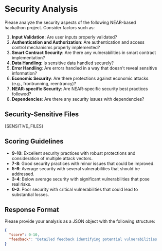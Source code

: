 # Security Analysis

Please analyze the security aspects of the following NEAR-based hackathon project. Consider factors such as:

1. **Input Validation**: Are user inputs properly validated?
2. **Authentication and Authorization**: Are authentication and access control mechanisms properly implemented?
3. **Smart Contract Security**: Are there any vulnerabilities in smart contract implementation?
4. **Data Handling**: Is sensitive data handled securely?
5. **Error Handling**: Are errors handled in a way that doesn't reveal sensitive information?
6. **Economic Security**: Are there protections against economic attacks (e.g., frontrunning, reentrancy)?
7. **NEAR-specific Security**: Are NEAR-specific security best practices followed?
8. **Dependencies**: Are there any security issues with dependencies?

## Security-Sensitive Files

{SENSITIVE_FILES}

## Scoring Guidelines

- **9-10**: Excellent security practices with robust protections and consideration of multiple attack vectors.
- **7-8**: Good security practices with minor issues that could be improved.
- **5-6**: Average security with several vulnerabilities that should be addressed.
- **3-4**: Below average security with significant vulnerabilities that pose real risks.
- **0-2**: Poor security with critical vulnerabilities that could lead to substantial losses.

## Response Format

Please provide your analysis as a JSON object with the following structure:

```json
{
  "score": 0-10,
  "feedback": "Detailed feedback identifying potential vulnerabilities and suggesting improvements..."
}
